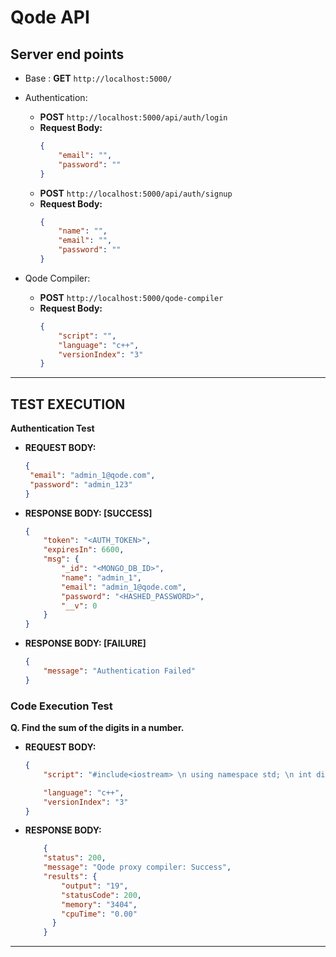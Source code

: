 # Qode API

<!-- About Qode API Goes here -->

## Server end points

* Base : **GET** `http://localhost:5000/`
* Authentication:
    * **POST** `http://localhost:5000/api/auth/login`
    * **Request Body:**
        ```json
        {
            "email": "",
            "password": ""
        }
        ```
    * **POST** `http://localhost:5000/api/auth/signup`
    * **Request Body:**
        ```json
        {
            "name": "",
            "email": "",
            "password": ""
        }
        ```

* Qode Compiler: 
  * **POST** `http://localhost:5000/qode-compiler`
  * **Request Body:** 
    ```json 
    {
        "script": "",
        "language": "c++",
        "versionIndex": "3"
    }
    ```

---

## **TEST EXECUTION**

**Authentication Test**
* **REQUEST BODY:**
    ```json
    {
     "email": "admin_1@qode.com",
     "password": "admin_123"
    }
    ```
* **RESPONSE BODY: [SUCCESS]**
    ```json
    {
        "token": "<AUTH_TOKEN>",
        "expiresIn": 6600,
        "msg": {
            "_id": "<MONGO_DB_ID>",
            "name": "admin_1",
            "email": "admin_1@qode.com",
            "password": "<HASHED_PASSWORD>",
            "__v": 0
        }
    }
    ```
* **RESPONSE BODY: [FAILURE]**
    ```json
    {
        "message": "Authentication Failed"
    }
    ```
### **Code Execution Test**
**Q. Find the sum of the digits in a number.**

* **REQUEST BODY:** 
    ```json
    {
        "script": "#include<iostream> \n using namespace std; \n int digitSum(int x) \n { int sum = 0; while(x){ sum += x%10; x/=10; } return sum; } \n int main(){cout<<digitSum(1387); return 0;}",

        "language": "c++",
        "versionIndex": "3"
    }

    ```

* **RESPONSE BODY:**
    ```json 
        {
        "status": 200,
        "message": "Qode proxy compiler: Success",
        "results": {
            "output": "19",
            "statusCode": 200,
            "memory": "3404",
            "cpuTime": "0.00"
          }
        }
    ```

---